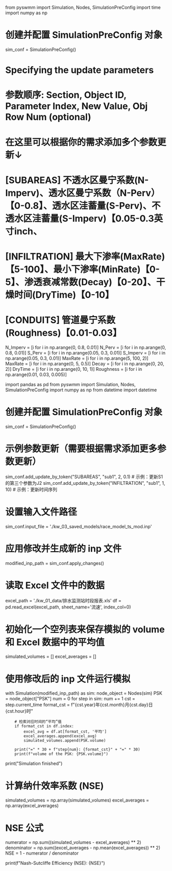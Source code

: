from pyswmm import Simulation, Nodes, SimulationPreConfig
import time
import numpy as np

# 创建并配置 SimulationPreConfig 对象
sim_conf = SimulationPreConfig()

# Specifying the update parameters
# 参数顺序: Section, Object ID, Parameter Index, New Value, Obj Row Num (optional)
# 在这里可以根据你的需求添加多个参数更新↓
# [SUBAREAS]    不透水区曼宁系数(N-Imperv)、透水区曼宁系数（N-Perv）【0-0.8】、透水区洼蓄量(S-Perv)、不透水区洼蓄量(S-Imperv)【0.05-0.3英寸inch、
# [INFILTRATION]    最大下渗率(MaxRate)【5-100】、最小下渗率(MinRate)【0-5】、渗透衰减常数(Decay)【0-20】、干燥时间(DryTime)【0-10】
# [CONDUITS]    管道曼宁系数(Roughness)【0.01-0.03】

N_Imperv = [i for i in np.arange(0, 0.8, 0.01)]
N_Perv = [i for i in np.arange(0, 0.8, 0.01)]
S_Perv = [i for i in np.arange(0.05, 0.3, 0.01)]
S_Imperv = [i for i in np.arange(0.05, 0.3, 0.01)]
MaxRate = [i for i in np.arange(5, 100, 2)]
MaxRate = [i for i in np.arange(0, 5, 0.5)]
Decay = [i for i in np.arange(0, 20, 2)]
DryTime = [i for i in np.arange(0, 10, 1)]
Roughness = [i for i in np.arange(0.01, 0.03, 0.005)]


import pandas as pd
from pyswmm import Simulation, Nodes, SimulationPreConfig
import numpy as np
from datetime import datetime

# 创建并配置 SimulationPreConfig 对象
sim_conf = SimulationPreConfig()

# 示例参数更新（需要根据需求添加更多参数更新）
sim_conf.add_update_by_token("SUBAREAS", "sub1", 2, 0.1)  # 示例：更新S1的第三个参数为J2
sim_conf.add_update_by_token("INFILTRATION", "sub1", 1, 10)  # 示例：更新时间序列

# 设置输入文件路径
sim_conf.input_file = './kw_03_saved_models/race_model_ts_mod.inp'

# 应用修改并生成新的 inp 文件
modified_inp_path = sim_conf.apply_changes()

# 读取 Excel 文件中的数据
excel_path = './kw_01_data/排水监测站时段报表.xls'
df = pd.read_excel(excel_path, sheet_name='流速', index_col=0)

# 初始化一个空列表来保存模拟的 volume 和 Excel 数据中的平均值
simulated_volumes = []
excel_averages = []

# 使用修改后的 inp 文件运行模拟
with Simulation(modified_inp_path) as sim:
    node_object = Nodes(sim)
    PSK = node_object["PSK"]
    num = 0
    for step in sim:
        num += 1
        cst = step.current_time
        format_cst = f"{cst.year}年{cst.month}月{cst.day}日{cst.hour}时"

        # 检索对应时间的“平均”值
        if format_cst in df.index:
            excel_avg = df.at[format_cst, '平均']
            excel_averages.append(excel_avg)
            simulated_volumes.append(PSK.volume)

        print("=" * 30 + f"step{num}: {format_cst}" + "=" * 30)
        print(f"volume of the PSK: {PSK.volume}")

print("Simulation finished")

# 计算纳什效率系数 (NSE)
simulated_volumes = np.array(simulated_volumes)
excel_averages = np.array(excel_averages)

# NSE 公式
numerator = np.sum((simulated_volumes - excel_averages) ** 2)
denominator = np.sum((excel_averages - np.mean(excel_averages)) ** 2)
NSE = 1 - numerator / denominator

print(f"Nash-Sutcliffe Efficiency (NSE): {NSE}")
